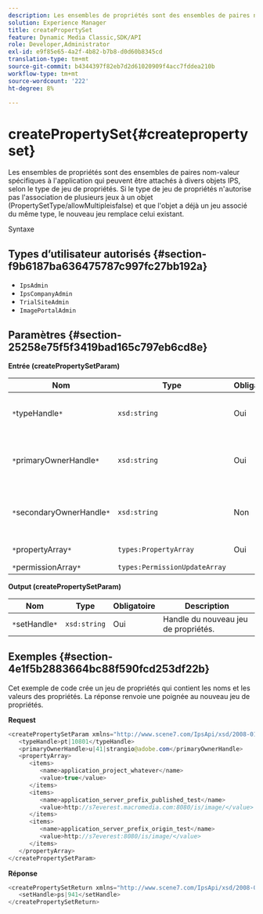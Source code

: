 ```yaml
---
description: Les ensembles de propriétés sont des ensembles de paires nom-valeur spécifiques à l'application qui peuvent être attachés à divers objets IPS, selon le type de jeu de propriétés. Si le type de jeu de propriétés n'autorise pas l'association de plusieurs jeux à un objet (PropertySetType/allowMultipleisfalse) et que l'objet a déjà un jeu associé du même type, le nouveau jeu remplace celui existant.
solution: Experience Manager
title: createPropertySet
feature: Dynamic Media Classic,SDK/API
role: Developer,Administrator
exl-id: e9f85e65-4a2f-4b82-b7b8-d0d60b8345cd
translation-type: tm+mt
source-git-commit: b4344397f82eb7d2d61020909f4acc7fddea210b
workflow-type: tm+mt
source-wordcount: '222'
ht-degree: 8%

---
```


# createPropertySet{#createpropertyset}

Les ensembles de propriétés sont des ensembles de paires nom-valeur spécifiques à l&#39;application qui peuvent être attachés à divers objets IPS, selon le type de jeu de propriétés. Si le type de jeu de propriétés n&#39;autorise pas l&#39;association de plusieurs jeux à un objet (PropertySetType/allowMultipleisfalse) et que l&#39;objet a déjà un jeu associé du même type, le nouveau jeu remplace celui existant.

Syntaxe

## Types d’utilisateur autorisés {#section-f9b6187ba636475787c997fc27bb192a}

* `IpsAdmin`
* `IpsCompanyAdmin`
* `TrialSiteAdmin`
* `ImagePortalAdmin`

## Paramètres {#section-25258e75f5f3419bad165c797eb6cd8e}

**Entrée (createPropertySetParam)**

| Nom | Type | Obligatoire | Description |
|---|---|---|---|
| `*`typeHandle`*` | `xsd:string` | Oui | poignée du type de jeu de propriétés. |
| `*`primaryOwnerHandle`*` | `xsd:string` | Oui | Poignée du propriétaire Principal du jeu de propriétés. |
| `*`secondaryOwnerHandle`*` | `xsd:string` | Non | Handle du propriétaire secondaire du jeu de propriétés. |
| `*`propertyArray`*` | `types:PropertyArray` | Oui | Tableau de propriétés. |
| `*`permissionArray`*` | `types:PermissionUpdateArray` |  |  |

**Output (createPropertySetParam)**

| Nom | Type | Obligatoire | Description |
|---|---|---|---|
| `*`setHandle`*` | `xsd:string` | Oui | Handle du nouveau jeu de propriétés. |

## Exemples {#section-4e1f5b2883664bc88f590fcd253df22b}

Cet exemple de code crée un jeu de propriétés qui contient les noms et les valeurs des propriétés. La réponse renvoie une poignée au nouveau jeu de propriétés.

**Request**

```java
<createPropertySetParam xmlns="http://www.scene7.com/IpsApi/xsd/2008-01-15">
   <typeHandle>pt|10801</typeHandle>
   <primaryOwnerHandle>u|41|strangio@adobe.com</primaryOwnerHandle>
   <propertyArray>
      <items>
         <name>application_project_whatever</name>
         <value>true</value>
      </items>
      <items>
         <name>application_server_prefix_published_test</name>
         <value>http://s7everest.macromedia.com:8080/is/image/</value>
      </items>
      <items>
         <name>application_server_prefix_origin_test</name>
         <value>http://s7everest:8080/is/image/</value>
      </items>
   </propertyArray>
</createPropertySetParam>
```

**Réponse**

```java
<createPropertySetReturn xmlns="http://www.scene7.com/IpsApi/xsd/2008-01-15">
   <setHandle>ps|941</setHandle>
</createPropertySetReturn>
```
